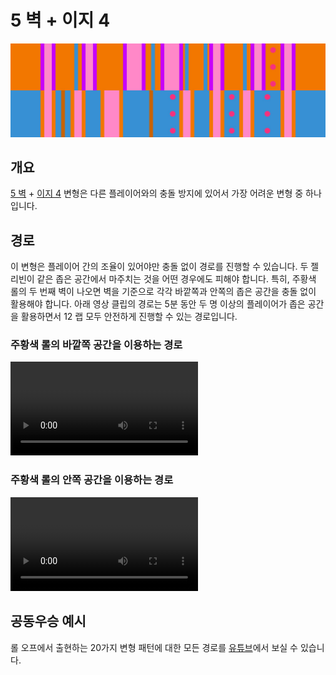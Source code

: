 # 5 벽 + 이지 4

![5 Waller + Easy 4](../images/variations/5-waller-easy-4.jpg)

## 개요

[5 벽](../rolls/5-waller.md) + [이지 4](../rolls/easy-4.md#파란색-롤) 변형은 다른 플레이어와의 충돌 방지에 있어서 가장 어려운 변형 중 하나입니다.

## 경로

이 변형은 플레이어 간의 조율이 있어야만 충돌 없이 경로를 진행할 수 있습니다. 두 젤리빈이 같은 좁은 공간에서 마주치는 것을 어떤 경우에도 피해야 합니다. 특히, 주황색 롤의 두 번째 벽이 나오면 벽을 기준으로 각각 바깥쪽과 안쪽의 좁은 공간을 충돌 없이 활용해야 합니다. 아래 영상 클립의 경로는 5분 동안 두 명 이상의 플레이어가 좁은 공간을 활용하면서 12 랩 모두 안전하게 진행할 수 있는 경로입니다.

### 주황색 롤의 바깥쪽 공간을 이용하는 경로

<video controls>
  <source src="../../images/variations/5-waller-easy-4-outer-orange-ledge.mp4" type="video/mp4">
</video>

### 주황색 롤의 안쪽 공간을 이용하는 경로

<video controls>
  <source src="../../images/variations/5-waller-easy-4-inner-orange-ledge.mp4" type="video/mp4">
</video>

## 공동우승 예시

롤 오프에서 출현하는 20가지 변형 패턴에 대한 모든 경로를 [유튜브](https://www.youtube.com/playlist?list=PLG_QNSp9ZgJLWYSNl4vY26VJCZeOQHO1F)에서 보실 수 있습니다.
